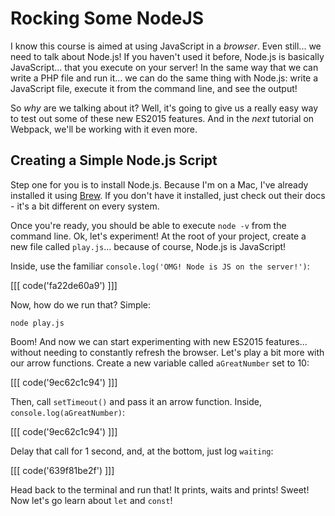 # Rocking Some NodeJS

I know this course is aimed at using JavaScript in a *browser*. Even still... we
need to talk about Node.js! If you haven't used it before, Node.js is basically
JavaScript... that you execute on your server! In the same way that we can write
a PHP file and run it... we can do the same thing with Node.js: write a JavaScript
file, execute it from the command line, and see the output!

So *why* are we talking about it? Well, it's going to give us a really easy way to
test out some of these new ES2015 features. And in the *next* tutorial on Webpack,
we'll be working with it even more.

## Creating a Simple Node.js Script

Step one for you is to install Node.js. Because I'm on a Mac, I've already installed
it using [Brew][brew]. If you don't have it installed, just check out their docs - it's
a bit different on every system.

Once you're ready, you should be able to execute `node -v` from the command line.
Ok, let's experiment! At the root of your project, create a new file called `play.js`...
because of course, Node.js is JavaScript!

Inside, use the familiar `console.log('OMG! Node is JS on the server!')`:

[[[ code('fa22de60a9') ]]]

Now, how do we run that? Simple:

```terminal
node play.js
```

Boom! And now we can start experimenting with new ES2015 features... without
needing to constantly refresh the browser. Let's play a bit more with our arrow
functions. Create a new variable called `aGreatNumber` set to 10:

[[[ code('9ec62c1c94') ]]]

Then, call `setTimeout()` and pass it an arrow function. Inside, `console.log(aGreatNumber)`:

[[[ code('9ec62c1c94') ]]]

Delay that call for 1 second, and, at the bottom, just log `waiting`:

[[[ code('639f81be2f') ]]]

Head back to the terminal and run that! It prints, waits and prints! Sweet!
Now let's go learn about `let` and `const`!


[brew]: https://brew.sh/
